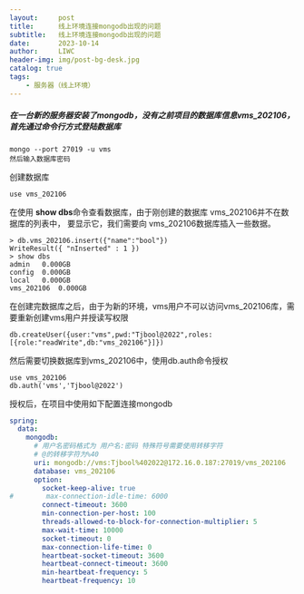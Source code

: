 ```yaml
---
layout:     post
title:      线上环境连接mongodb出现的问题
subtitle:   线上环境连接mongodb出现的问题
date:       2023-10-14
author:     LIWC
header-img: img/post-bg-desk.jpg
catalog: true
tags:
    - 服务器（线上环境）
---
```


#####  在一台新的服务器安装了mongodb，没有之前项目的数据库信息vms_202106，首先通过命令行方式登陆数据库

```shell
mongo --port 27019 -u vms
然后输入数据库密码
```

创建数据库

```shell
use vms_202106
```

在使用 **show dbs**命令查看数据库，由于刚创建的数据库 vms_202106并不在数据库的列表中， 要显示它，我们需要向 vms_202106数据库插入一些数据。

```shell
> db.vms_202106.insert({"name":"bool"})
WriteResult({ "nInserted" : 1 })
> show dbs
admin   0.000GB
config  0.000GB
local   0.000GB
vms_202106  0.000GB
```

在创建完数据库之后，由于为新的环境，vms用户不可以访问vms_202106库，需要重新创建vms用户并授读写权限

```shell
db.createUser({user:"vms",pwd:"Tjbool@2022",roles:[{role:"readWrite",db:"vms_202106"}]})
```

然后需要切换数据库到vms_202106中，使用db.auth命令授权

```shell
use vms_202106
db.auth('vms','Tjbool@2022')
```

授权后，在项目中使用如下配置连接mongodb

```yaml
spring:
  data:
    mongodb:
      # 用户名密码格式为 用户名:密码 特殊符号需要使用转移字符
      # @的转移字符为%40
      uri: mongodb://vms:Tjbool%402022@172.16.0.187:27019/vms_202106
      database: vms_202106
      option:
        socket-keep-alive: true
#        max-connection-idle-time: 6000
        connect-timeout: 3600
        min-connection-per-host: 100
        threads-allowed-to-block-for-connection-multiplier: 5
        max-wait-time: 10000
        socket-timeout: 0
        max-connection-life-time: 0
        heartbeat-socket-timeout: 3600
        heartbeat-connect-timeout: 3600
        min-heartbeat-frequency: 5
        heartbeat-frequency: 10
```

